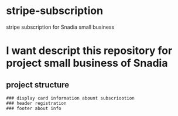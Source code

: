 # stripe-subscription
stripe subscription for Snadia small business 

# I want descript this repository for project small business of Snadia
  ## project structure
    ### display card information abount subscriootion 
    ### header registration
    ### footer about info 
